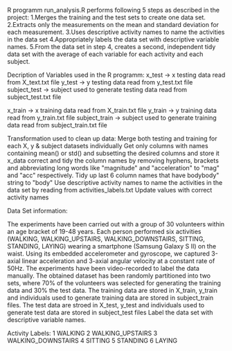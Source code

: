 R programm run_analysis.R performs following 5 steps as described in the project:
  1.Merges the training and the test sets to create one data set.
  2.Extracts only the measurements on the mean and standard deviation for each measurement. 
  3.Uses descriptive activity names to name the activities in the data set
  4.Appropriately labels the data set with descriptive variable names. 
  5.From the data set in step 4, creates a second, independent tidy data set with the average of each variable for each activity and each subject.

Decription of Variables used in the R programm:
  x_test -> x testing data read from X_text.txt file
  y_test -> y testing data read from y_test.txt file
  subject_test -> subject used to generate testing data read from   subject_test.txt file
  
  x_train -> x training data read from X_train.txt file
  y_train -> y training data read from y_train.txt file
  subject_train -> subject used to generate training data read from subject_train.txt file
  
Transformation used to clean up data:
  Merge both testing and training for each X, y & subject datasets individually
  Get only columns with names containing mean() or std() and subsetting the desired columns and store it x_data
  correct and tidy the column names by removing hyphens, brackets and abbreviating long words like 
  "magnitude" and "acceleration" to  "mag" and "acc" respectively. Tidy up last 6 column names that have bodybody"      string to "body"
  Use descriptive activity names to name the activities in the data set by reading from activities_labels.txt
  Update values with correct activity names

  
Data Set information:

The experiments have been carried out with a group of 30 volunteers within an age bracket of 19-48 years. Each person performed six activities (WALKING, WALKING_UPSTAIRS, WALKING_DOWNSTAIRS, SITTING, STANDING, LAYING) wearing a smartphone (Samsung Galaxy S II) on the waist. Using its embedded accelerometer and gyroscope, we captured 3-axial linear acceleration and 3-axial angular velocity at a constant rate of 50Hz. The experiments have been video-recorded to label the data manually. The obtained dataset has been randomly partitioned into two sets, where 70% of the volunteers was selected for generating the training data and 30% the test data. 
The training data are stored in X_train, y_train and individuals used to generate training data are stored in  subject_train files.
The test data are stroed in X_test, y_test and individuals used to generate test data are stored in subject_test files
Label the data set with descriptive variable names.
  
Activity Labels:
  1 WALKING
  2 WALKING_UPSTAIRS
  3 WALKING_DOWNSTAIRS
  4 SITTING
  5 STANDING
  6 LAYING


